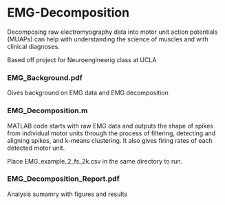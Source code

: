 # EMG-Decomposition
Decomposing raw electromyography data into motor unit action potentials (MUAPs) can help with understanding the science of muscles and with clinical diagnoses.  

Based off project for Neuroengineerig class at UCLA

### EMG_Background.pdf
Gives background on EMG data and EMG decomposition

### EMG_Decomposition.m
MATLAB code starts with raw EMG data and outputs the shape of spikes from individual motor units through the process of filtering, detecting and aligning spikes, and k-means clustering. It also gives firing rates of each detected motor unit. 

Place EMG_example_2_fs_2k.csv in the same directory to run. 
### EMG_Decomposition_Report.pdf
Analysis sumamry with figures and results
